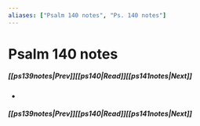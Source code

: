 ```yaml
---
aliases: ["Psalm 140 notes", "Ps. 140 notes"]
---
```

# Psalm 140 notes
##### <span class=arrow-left></span>[[ps139notes|Prev]]<span class=navigation-separator></span>[[ps140|Read]]<span class=navigation-separator></span>[[ps141notes|Next]]<span class=arrow-right></span>
- 
##### <span class=arrow-left></span>[[ps139notes|Prev]]<span class=navigation-separator></span>[[ps140|Read]]<span class=navigation-separator></span>[[ps141notes|Next]]<span class=arrow-right></span>
